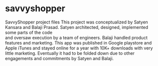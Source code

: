 # savvyshopper
SavvyShopper project files
This project was conceptualized by Satyen Kansara and Balaji Prasad. Satyen architected, designed, implemented some parts of the code  
and oversaw execution by a team of engineers.
Balaji handled product features and marketing. This app was published in Google playstore and Apple iTunes and stayed online for 
a year with 10K+ downloads with very little marketing. Eventually it had to be folded down due to other engagements and commitments 
by Satyen and Balaji.
